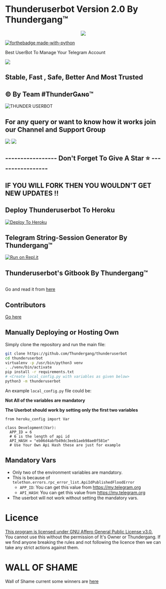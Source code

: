 # Thunderuserbot Version 2.0 By Thundergang™
<p align="center">
<img src="https://user-images.githubusercontent.com/65858180/104087484-10730200-5286-11eb-92e1-6da5313adf75.gif" >


[![forthebadge made-with-python](http://ForTheBadge.com/images/badges/made-with-python.svg)](https://www.python.org/)


Best UserBot To Manage Your Telegram Account 

<img src="https://telegra.ph/file/ea5bd06ab0e8f13ea0261.jpg" >

## Stable, Fast , Safe, Better And Most Trusted


## © By Team #ThunderGᴀɴɢ™
<img src="https://telegra.ph/file/d8debedf797a5c00a7844.png" alt="THUNDER USERBOT">

## For any query or want to know how it works join our Channel and Support Group 

<a href="https://t.me/thunderuserbot"><img src="https://img.shields.io/badge/Join-Telegram%20Channel-red.svg?logo=Telegram"></a>
<a href="https://t.me/thunderuserbotchat"><img src="https://img.shields.io/badge/Join-Telegram%20Group-blue.svg?logo=telegram"></a>

## ----------------- Don't Forget To Give A Star ⭐ -----------------

## IF YOU WILL FORK THEN YOU WOULDN'T GET NEW UPDATES !!


## Deploy Thunderuserbot To Heroku

[![Deploy To Heroku](https://www.herokucdn.com/deploy/button.svg)](https://heroku.com/deploy?template=https://github.com/Thundergang/thunderuserbot)


## Telegram String-Session Generator By Thundergang™

[![Run on Repl.it](https://repl.it/badge/github/Thundergang/thunderuserbot)](https://repl.it/@deadanonymous/Thundergang#main.py)

## Thunderuserbot's Gitbook By Thundergang™

<img src="https://telegra.ph/file/16df41fe13ab10d5b7b1b.png" alt="">

Go and read it from [here](https://thundergang.gitbook.io/thunderuserbot/)


## Contributors
[Go here](https://github.com/Thundergang/thunderuserbot/graphs/contributors)


## Manually Deploying or Hosting Own

Simply clone the repository and run the main file:

```bash
git clone https://github.com/Thundergang/thunderuserbot
cd thunderuserbot
virtualenv -p /usr/bin/python3 venv
. ./venv/bin/activate
pip install -r requirements.txt
# <Create local_config.py with variables as given below>
python3 -m thunderuserbot
```

An example `local_config.py` file could be:

**Not All of the variables are mandatory**

**The Userbot should work by setting only the first two variables**

```python3
from heroku_config import Var

class Development(Var):
  APP_ID = 6
  # 6 is the length of api id
  API_HASH = "eb06d4abfb49dc3eeb1aeb98ae0f581e"
  # Use Your Own Api Hash these are just for example
```


## Mandatory Vars

- Only two of the environment variables are mandatory.
- This is because of `telethon.errors.rpc_error_list.ApiIdPublishedFloodError`
  - `APP_ID`: You can get this value from https://my.telegram.org
  - `API_HASH`: You can get this value from https://my.telegram.org
- The userbot will not work without setting the mandatory vars.

# Licence

 [This program is licensed under GNU Affero General Public License v3.0.](https://github.com/Thundergang/thunderuserbot/blob/main/LICENSE)
You cannot use this without the permission of It's Owner or Thundergang. If we find anyone breaking the rules and not following the licence then we can take any strict actions against them.

# WALL OF SHAME

Wall of Shame current some winners are [here](https://t.me/thunderuserbot/53)
